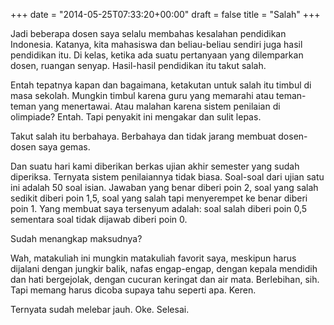 +++
date = "2014-05-25T07:33:20+00:00"
draft = false
title = "Salah"
+++
<p>Jadi beberapa dosen saya selalu membahas kesalahan pendidikan Indonesia. Katanya, kita mahasiswa dan beliau-beliau sendiri juga hasil pendidikan itu. Di kelas, ketika ada suatu pertanyaan yang dilemparkan dosen, ruangan senyap. Hasil-hasil pendidikan itu takut salah.</p>
<p>Entah tepatnya kapan dan bagaimana, ketakutan untuk salah itu timbul di masa sekolah. Mungkin timbul karena guru yang memarahi atau teman-teman yang menertawai. Atau malahan karena sistem penilaian di olimpiade? Entah. Tapi penyakit ini mengakar dan sulit lepas.</p>
<p>Takut salah itu berbahaya. Berbahaya dan tidak jarang membuat dosen-dosen saya gemas.</p>
<p>Dan suatu hari kami diberikan berkas ujian akhir semester yang sudah diperiksa. Ternyata sistem penilaiannya tidak biasa. Soal-soal dari ujian satu ini adalah 50 soal isian. Jawaban yang benar diberi poin 2, soal yang salah sedikit diberi poin 1,5, soal yang salah tapi menyerempet ke benar diberi poin 1. Yang membuat saya tersenyum adalah: soal salah diberi poin 0,5 sementara soal tidak dijawab diberi poin 0.</p>
<p>Sudah menangkap maksudnya?</p>
<p>Wah, matakuliah ini mungkin matakuliah favorit saya, meskipun harus dijalani dengan jungkir balik, nafas engap-engap, dengan kepala mendidih dan hati bergejolak, dengan cucuran keringat dan air mata. Berlebihan, sih. Tapi memang harus dicoba supaya tahu seperti apa. Keren.</p>
<p>Ternyata sudah melebar jauh. Oke. Selesai.</p>